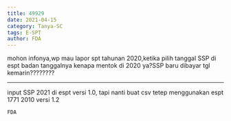 ```yaml
---
title: 49929
date: 2021-04-15
category: Tanya-SC
tags: E-SPT
author: FDA
---
```


mohon infonya,wp mau lapor spt tahunan 2020,ketika pilih tanggal SSP di espt badan tanggalnya kenapa mentok di 2020 ya?SSP baru dibayar tgl kemarin????????

---

input SSP 2021 di espt versi 1.0, tapi nanti buat csv tetep menggunakan espt 1771 2010 versi 1.2

`FDA`
